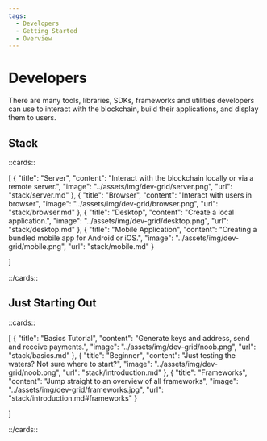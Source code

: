 ```yaml
---
tags:
  - Developers
  - Getting Started
  - Overview
---
```


# Developers

There are many tools, libraries, SDKs, frameworks and utilities developers can use to interact with the blockchain, build their applications, and display them to users.

## Stack

::cards::

[
  {
    "title": "Server",
    "content": "Interact with the blockchain locally or via a remote server.",
    "image": "../assets/img/dev-grid/server.png",
    "url": "stack/server.md"
  },
  {
    "title": "Browser",
    "content": "Interact with users in browser",
    "image": "../assets/img/dev-grid/browser.png",
    "url": "stack/browser.md"
  },
  {
    "title": "Desktop",
    "content": "Create a local application.",
    "image": "../assets/img/dev-grid/desktop.png",
    "url": "stack/desktop.md"
  },
  {
    "title": "Mobile Application",
    "content": "Creating a bundled mobile app for Android or iOS.",
    "image": "../assets/img/dev-grid/mobile.png",
    "url": "stack/mobile.md"
  }

]

::/cards::

## Just Starting Out

::cards::

[
  {
    "title": "Basics Tutorial",
    "content": "Generate keys and address, send and receive payments.",
    "image": "../assets/img/dev-grid/noob.png",
    "url": "stack/basics.md"
  },
  {
    "title": "Beginner",
    "content": "Just testing the waters? Not sure where to start?",
    "image": "../assets/img/dev-grid/noob.png",
    "url": "stack/introduction.md"
  },
  {
    "title": "Frameworks",
    "content": "Jump straight to an overview of all frameworks",
    "image": "../assets/img/dev-grid/frameworks.jpg",
    "url": "stack/introduction.md#frameworks"
  }

]

::/cards::
